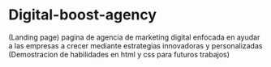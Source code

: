# Digital-boost-agency
(Landing page) pagina de agencia de marketing digital enfocada en ayudar a las empresas a crecer mediante estrategias innovadoras y personalizadas (Demostracion de habilidades en html y css para futuros trabajos)
